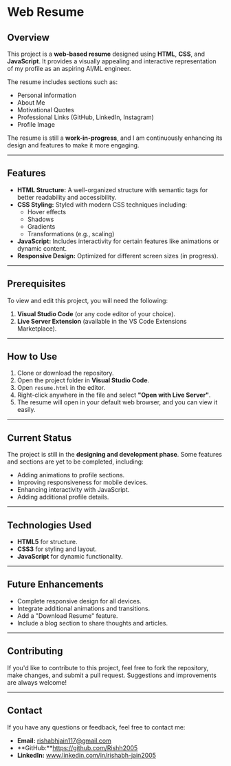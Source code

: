 # Web Resume

## Overview
This project is a **web-based resume** designed using **HTML**, **CSS**, and **JavaScript**. It provides a visually appealing and interactive representation of my profile as an aspiring AI/ML engineer.

The resume includes sections such as:
- Personal information
- About Me
- Motivational Quotes
- Professional Links (GitHub, LinkedIn, Instagram)
- Profile Image

The resume is still a **work-in-progress**, and I am continuously enhancing its design and features to make it more engaging.

---

## Features
- **HTML Structure:** A well-organized structure with semantic tags for better readability and accessibility.
- **CSS Styling:** Styled with modern CSS techniques including:
  - Hover effects
  - Shadows
  - Gradients
  - Transformations (e.g., scaling)
- **JavaScript:** Includes interactivity for certain features like animations or dynamic content.
- **Responsive Design:** Optimized for different screen sizes (in progress).

---

## Prerequisites
To view and edit this project, you will need the following:

1. **Visual Studio Code** (or any code editor of your choice).
2. **Live Server Extension** (available in the VS Code Extensions Marketplace).

---

## How to Use
1. Clone or download the repository.
2. Open the project folder in **Visual Studio Code**.
3. Open `resume.html` in the editor.
4. Right-click anywhere in the file and select **"Open with Live Server"**.
5. The resume will open in your default web browser, and you can view it easily.

---

## Current Status
The project is still in the **designing and development phase**. Some features and sections are yet to be completed, including:
- Adding animations to profile sections.
- Improving responsiveness for mobile devices.
- Enhancing interactivity with JavaScript.
- Adding additional profile details.

---

## Technologies Used
- **HTML5** for structure.
- **CSS3** for styling and layout.
- **JavaScript** for dynamic functionality.

---

## Future Enhancements
- Complete responsive design for all devices.
- Integrate additional animations and transitions.
- Add a "Download Resume" feature.
- Include a blog section to share thoughts and articles.

---

## Contributing
If you'd like to contribute to this project, feel free to fork the repository, make changes, and submit a pull request. Suggestions and improvements are always welcome!

---

## Contact
If you have any questions or feedback, feel free to contact me:
- **Email:** rishabhjain117@gmail.com
- **GitHub:**https://github.com/Rishh2005
- **LinkedIn:** www.linkedin.com/in/rishabh-jain2005

